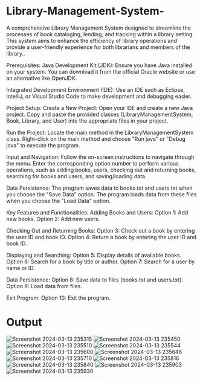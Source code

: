 # Library-Management-System-
A comprehensive Library Management System designed to streamline the processes of book cataloging, lending, and tracking within a library setting. This system aims to enhance the efficiency of library operations and provide a user-friendly experience for both librarians and members of the library..


Prerequisites:
Java Development Kit (JDK):
Ensure you have Java installed on your system. You can download it from the official Oracle website or use an alternative like OpenJDK.

Integrated Development Environment (IDE): 
Use an IDE such as Eclipse, IntelliJ, or Visual Studio Code to make development and debugging easier.

Project Setup:
Create a New Project:
Open your IDE and create a new Java project.
Copy and paste the provided classes (LibraryManagementSystem, Book, Library, and User) into the appropriate files in your project.

Run the Project:
Locate the main method in the LibraryManagementSystem class.
Right-click on the main method and choose "Run java" or "Debug java" to execute the program.

Input and Navigation:
Follow the on-screen instructions to navigate through the menu.
Enter the corresponding option number to perform various operations, such as adding books, users, checking out and returning books, searching for books and users, and saving/loading data.

Data Persistence:
The program saves data to books.txt and users.txt when you choose the "Save Data" option.
The program loads data from these files when you choose the "Load Data" option.

Key Features and Functionalities:
Adding Books and Users:
Option 1: Add new books.
Option 2: Add new users.

Checking Out and Returning Books:
Option 3: Check out a book by entering the user ID and book ID.
Option 4: Return a book by entering the user ID and book ID.

Displaying and Searching:
Option 5: Display details of available books.
Option 6: Search for a book by title or author.
Option 7: Search for a user by name or ID.

Data Persistence:
Option 8: Save data to files (books.txt and users.txt).
Option 9: Load data from files.

Exit Program:
Option 10: Exit the program.
# Output
![Screenshot 2024-03-13 235315](https://github.com/SikanderHayatKhan/Library-Management-System-/assets/142599277/0c16395d-ac1b-4afa-811f-71de26822d6b)
![Screenshot 2024-03-13 235450](https://github.com/SikanderHayatKhan/Library-Management-System-/assets/142599277/828ae257-0bdc-4243-9cc7-ede11b677c71)
![Screenshot 2024-03-13 235510](https://github.com/SikanderHayatKhan/Library-Management-System-/assets/142599277/4f2f9a8d-e6a4-4cf2-830a-83fd9493b6d6)
![Screenshot 2024-03-13 235544](https://github.com/SikanderHayatKhan/Library-Management-System-/assets/142599277/f14acc1d-f33a-4f61-9459-32d389a35734)
![Screenshot 2024-03-13 235600](https://github.com/SikanderHayatKhan/Library-Management-System-/assets/142599277/dd5d4556-e5ee-4b7b-a68c-a060057f9588)
![Screenshot 2024-03-13 235646](https://github.com/SikanderHayatKhan/Library-Management-System-/assets/142599277/02dee8b2-b674-4e65-9c7c-a73054594792)
![Screenshot 2024-03-13 235710](https://github.com/SikanderHayatKhan/Library-Management-System-/assets/142599277/88ac343b-428a-4417-9f08-82c0e4150252)
![Screenshot 2024-03-13 235816](https://github.com/SikanderHayatKhan/Library-Management-System-/assets/142599277/31bb1740-1a41-4af3-b7b4-359ab70fe1bb)
![Screenshot 2024-03-13 235840](https://github.com/SikanderHayatKhan/Library-Management-System-/assets/142599277/f9a1d5a3-1a41-4cf5-a374-4801f4ef5f89)
![Screenshot 2024-03-13 235903](https://github.com/SikanderHayatKhan/Library-Management-System-/assets/142599277/a5384a7a-20d6-4aa6-9059-45f3384a86af)
![Screenshot 2024-03-13 235930](https://github.com/SikanderHayatKhan/Library-Management-System-/assets/142599277/6311a8fe-ff85-45e8-a4a0-68c388a92975)
